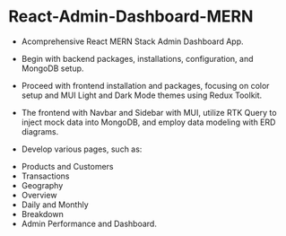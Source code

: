 # React-Admin-Dashboard-MERN
* Acomprehensive React MERN Stack Admin Dashboard App.

* Begin with backend packages, installations, configuration, and MongoDB setup.

* Proceed with frontend installation and packages, focusing on color setup and MUI Light and Dark Mode themes using Redux Toolkit.

* The frontend with Navbar and Sidebar with MUI, utilize RTK Query to inject mock data into MongoDB, and employ data modeling with ERD diagrams.

* Develop various pages, such as:

- Products and Customers
- Transactions
- Geography
- Overview
- Daily and Monthly
- Breakdown
- Admin Performance and Dashboard.